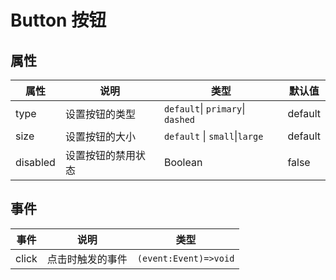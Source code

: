 # Button 按钮

<demo src="./demos/basic.vue"></demo>
<demo src="./demos/disabled.vue"></demo>
<demo src="./demos/size.vue"></demo>


## 属性

| 属性     | 说明               | 类型                             | 默认值  |
| -------- | ------------------ | -------------------------------- | ------- |
| type     | 设置按钮的类型     | `default`\| `primary`\| `dashed` | default |
| size     | 设置按钮的大小     | `default` \| `small`\|`large`     | default |
| disabled | 设置按钮的禁用状态 | Boolean                          | false   |



## 事件

| 事件  | 说明             | 类型                  |
| ----- | ---------------- | --------------------- |
| click | 点击时触发的事件 | `(event:Event)=>void` |
